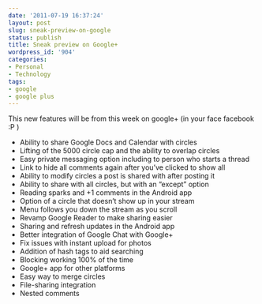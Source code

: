 ```yaml
---
date: '2011-07-19 16:37:24'
layout: post
slug: sneak-preview-on-google
status: publish
title: Sneak preview on Google+
wordpress_id: '904'
categories:
- Personal
- Technology
tags:
- google
- google plus
---
```


This new features will be from this week on google+ (in your face facebook :P )

- Ability to share Google Docs and Calendar with circles
- Lifting of the 5000 circle cap and the ability to overlap circles
- Easy private messaging option including to person who starts a thread
- Link to hide all comments again after you’ve clicked to show all
- Ability to modify circles a post is shared with after posting it
- Ability to share with all circles, but with an “except” option
- Reading sparks and +1 comments in the Android app
- Option of a circle that doesn’t show up in your stream
- Menu follows you down the stream as you scroll
- Revamp Google Reader to make sharing easier
- Sharing and refresh updates in the Android app
- Better integration of Google Chat with Google+
- Fix issues with instant upload for photos
- Addition of hash tags to aid searching
- Blocking working 100% of the time
- Google+ app for other platforms
- Easy way to merge circles
- File-sharing integration
- Nested comments
